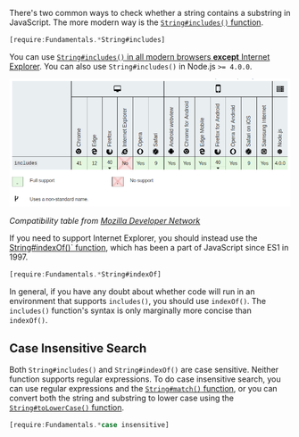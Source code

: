 There's two common ways to check whether a string contains a substring in JavaScript. The more modern way is the [`String#includes()` function](https://developer.mozilla.org/en-US/docs/Web/JavaScript/Reference/Global_Objects/String/includes).

```javascript
[require:Fundamentals.*String#includes]
```

You can use [`String#includes()` in all modern browsers **except** Internet Explorer](https://developer.mozilla.org/en-US/docs/Web/JavaScript/Reference/Global_Objects/String/includes#Browser_compatibility). You can also use `String#includes()` in Node.js `>= 4.0.0`.

<img src="/assets/includes-browser-compat.png">

_Compatibility table from [Mozilla Developer Network](https://developer.mozilla.org/en-US/docs/Web/JavaScript/Reference/Global_Objects/String/includes#Browser_compatibility)_

If you need to support Internet Explorer, you should instead use the [String#indexOf()` function](https://www.w3schools.com/jsref/jsref_indexof.asp), which has been a part of JavaScript since ES1 in 1997.

```javascript
[require:Fundamentals.*String#indexOf]
```

In general, if you have any doubt about whether code will run in an environment that supports `includes()`, you should use `indexOf()`. The `includes()` function's syntax is only marginally more concise than `indexOf()`.

Case Insensitive Search
-----------------------

Both `String#includes()` and `String#indexOf()` are case sensitive. Neither function supports regular expressions. To do case insensitive search, you can use regular expressions and the [`String#match()` function](https://developer.mozilla.org/en-US/docs/Web/JavaScript/Reference/Global_Objects/String/match), or you can convert both the string and substring to lower case using the [`String#toLowerCase()` function](https://developer.mozilla.org/en-US/docs/Web/JavaScript/Reference/Global_Objects/String/toLowerCase).

```javascript
[require:Fundamentals.*case insensitive]
```
